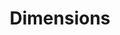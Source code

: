 ---
bigquery: https://console.cloud.google.com/bigquery?p=covid-19-dimensions-ai&page=table&d=data&t=publications
contributors: Digital Science, https://www.digital-science.com/
cost: Free for personal, non-commercial use.
description: Dimensions contains more than 100 million publications, ranging from
  articles published in scholarly journals, books and book chapters, to preprints
  and conference proceedings. All publications are contextualized with linked data
  sets, funding, publications, patents, clinical trials, and policy documents. You
  can also view associated categories, funders, institutions, and researcher profiles.
documentation: https://docs.dimensions.ai/bigquery/index.html
last_edit: 04/06/2022, 08:47:26
location: https://www.dimensions.ai/products/free/
maintained_by: Digital Science, https://www.digital-science.com/
schema_fields:
- associated_grant_ids
- funder_org_cities
- title
- created_date
- funder_countries
- original_abstract
- interventions
- date
- category_hrcs_hc
- publisher
- start_date
- language
- brief_title
- citations_count
- authors
- associated_publication_id
- wikipedia_url
- filing_date
- publication_date
- category_icrp_ct
- phase
- publication_ids
- repository_name
- eisbn
- email_address
- journal_lists
- assignee_orgs
- date_inserted
- pmcid
- license
- original_assignee_countries
- date_normal
- gender
- expiration_date
- conditions
- cited_by_ids
- repository_url
- funding_details
- parent_id
- date_imported_gbq
- original_assignee
- date_online
- category_uoa
- research_org_cities
- organisation_details
- citation_string
- book_series_title
- start_year
- issue
- name
- abstract
- research_org_country_names
- ipcr
- conference
- funder_org_state_codes
- acronym
- categories
- filing_year
- proceedings_title
- filing_status
- research_org_state_names
- id
- associated_publication_arxiv_id
- clinical_trial_ids
- category_for
- date_modified
- volume
- funding_cny
- supporting_grant_ids
- doi
- grant_number
- external_ids
- cpc
- category_sdg
- funding_gbp
- funder_org
- family_members_ids
- funding_amount
- granted_date
- priority_year
- active_years
- type
- funding_nzd
- embargo_date
- description
- labels
- funding_eur
- source_id
- family_id
- citations
- jurisdiction
- kind
- funding_jpy
- aliases
- category_rcdc
- established
- publication_year
- funder_org_acronyms
- associated_publication_pmid
- acknowledgements
- funding_aud
- inventor_names
- pages
- legal_events
- end_date
- assignee_countries
- category_hrcs_rac
- funding_currency
- funder_orgs
- research_org_city_names
- mesh_headings
- altmetrics
- status
- legal_status
- associated_publication_doi
- current_assignee
- resulting_publication_doi
- priority_date
- patent_ids
- expiration_year
- arxiv_id
- category_icrp_cso
- funder_org_countries
- open_access_categories
- current_assignee_orgs
- relationships
- journal
- book_title
- research_org_state_codes
- date_print
- links
- year
- types
- category_bra
- linkout
- foa_number
- resulting_publication_ids
- address
- repository_id
- editors
- current_assignee_countries
- acronyms
- investigators
- funding_usd
- registry
- mesh_terms
- original_assignee_orgs
- metrics
- end_year
- category_hra
- original_title
- concepts
- funding_chf
- research_orgs
- isbn
- application_number
- funding_cad
- subtitles
- research_org_countries
- family_count
- pmid
- researcher_ids
- granted_year
- open_access_categories_v2
- reference_ids
shortname: dimensions
tags:
- scholarly literature
- patents
- funding
- clinical trials
- academic profiles
terms_of_use: 'Use of both the Dimensions COVID-19 dataset and full Dimensions dataset
  are subject to the Dimensions Terms of use: https://www.dimensions.ai/policies-terms-legal '
title: Dimensions
uuid: dcff88bd-fe6b-4fdb-8159-809bf9d7bc1c
---